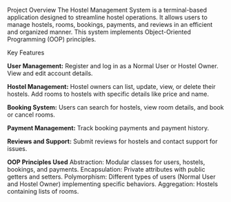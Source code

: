 Project Overview
The Hostel Management System is a terminal-based application designed to streamline hostel operations.
It allows users to manage hostels, rooms, bookings, payments, and reviews in an efficient and organized manner. 
This system implements Object-Oriented Programming (OOP) principles.

Key Features

**User Management:**
Register and log in as a Normal User or Hostel Owner.
View and edit account details.

**Hostel Management:**
Hostel owners can list, update, view, or delete their hostels.
Add rooms to hostels with specific details like price and name.

**Booking System:**
Users can search for hostels, view room details, and book or cancel rooms.

**Payment Management:**
Track booking payments and payment history.

**Reviews and Support:**
Submit reviews for hostels and contact support for issues.

**OOP Principles Used**
Abstraction: Modular classes for users, hostels, bookings, and payments.
Encapsulation: Private attributes with public getters and setters.
Polymorphism: Different types of users (Normal User and Hostel Owner) implementing specific behaviors.
Aggregation: Hostels containing lists of rooms.

